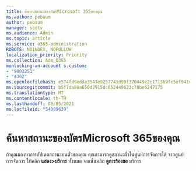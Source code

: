 ```yaml
---
title: ค้นหาสถานะของบัตรMicrosoft 365ของคุณ
ms.author: pebaum
author: pebaum
manager: scotv
ms.audience: Admin
ms.topic: article
ms.service: o365-administration
ROBOTS: NOINDEX, NOFOLLOW
localization_priority: Priority
ms.collection: Adm_O365
munlocking-an-account s.custom:
- "9002251"
- "4362"
ms.openlocfilehash: e574fd9edda3547e9257741d99f370449e2c171369fc5ef941cadc4e70060f0d
ms.sourcegitcommit: b5f7da89a650d2915dc652449623c78be6247175
ms.translationtype: MT
ms.contentlocale: th-TH
ms.lasthandoff: 08/05/2021
ms.locfileid: "54089639"
---
```

# <a name="find-the-status-of-your-microsoft-365-ticket"></a>ค้นหาสถานะของบัตรMicrosoft 365ของคุณ

ถ้าคุณมองหาการอัปเดตสถานะบนตั๋วของคุณ คุณสามารถดูสถานะตั๋วในศูนย์การจัดการได้ จากศูนย์การจัดการ ให้คลิก **แสดง>บริการ** ทั้งหมด จากนั้นคลิก **ดูการร้องขอ** บริการ
